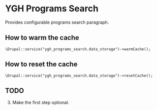 # YGH Programs Search

Provides configurable programs search paragraph.

## How to warm the cache

```
\Drupal::service("ygh_programs_search.data_storage")->warmCache();
```

## How to reset the cache

```
\Drupal::service("ygh_programs_search.data_storage")->resetCache();
```

## TODO

3. Make the first step optional.
